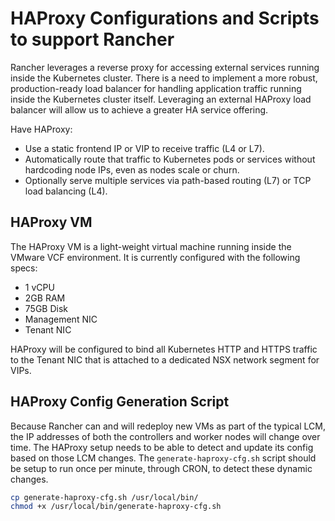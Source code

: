 # HAProxy Configurations and Scripts to support Rancher

Rancher leverages a reverse proxy for accessing external services running inside the Kubernetes cluster. There is a need to implement a more robust, production-ready load balancer for handling application traffic running inside the Kubernetes cluster itself. Leveraging an external HAProxy load balancer will allow us to achieve a greater HA service offering.

Have HAProxy:

* Use a static frontend IP or VIP to receive traffic (L4 or L7).
* Automatically route that traffic to Kubernetes pods or services without hardcoding node IPs, even as nodes scale or churn.
* Optionally serve multiple services via path-based routing (L7) or TCP load balancing (L4).

## HAProxy VM

The HAProxy VM is a light-weight virtual machine running inside the VMware VCF environment. It is currently configured with the following specs:

* 1 vCPU
* 2GB RAM
* 75GB Disk
* Management NIC
* Tenant NIC

HAProxy will be configured to bind all Kubernetes HTTP and HTTPS traffic to the Tenant NIC that is attached to a dedicated NSX network segment for VIPs.

## HAProxy Config Generation Script

Because Rancher can and will redeploy new VMs as part of the typical LCM, the IP addresses of both the controllers and worker nodes will change over time. The HAProxy setup needs to be able to detect and update its config based on those LCM changes. The `generate-haproxy-cfg.sh` script should be setup to run once per minute, through CRON, to detect these dynamic changes.

```bash
cp generate-haproxy-cfg.sh /usr/local/bin/
chmod +x /usr/local/bin/generate-haproxy-cfg.sh
```